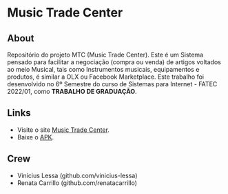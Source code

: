# Music Trade Center
## About
Repositório do projeto MTC (Music Trade Center). Este é um Sistema pensado para facilitar a negociação (compra ou venda) de artigos voltados ao meio Musical, tais como Instrumentos musicais, equipamentos e produtos, é similar a OLX ou Facebook Marketplace. Este trabalho foi desenvolvido no 6º Semestre do curso de  Sistemas para Internet - FATEC 2022/01, como **TRABALHO DE GRADUAÇÃO**.

## Links
- Visite o site [Music Trade Center](https://musictradecenter.herokuapp.com).
- Baixe o [APK](https://musictradecenter.herokuapp.com).

## Crew
- Vinícius Lessa (github.com/vinicius-lessa)
- Renata Carrillo (github.com/renatacarrillo)
